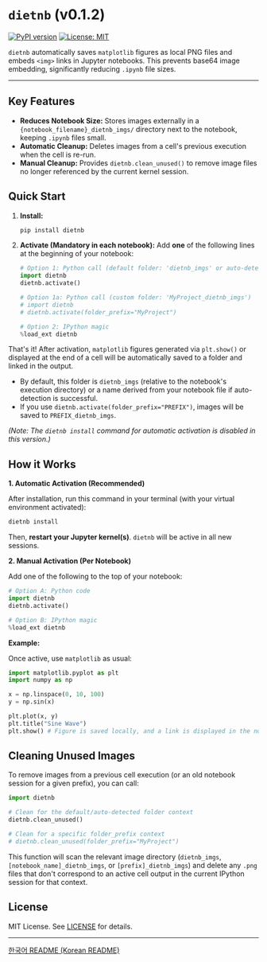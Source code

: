 # `dietnb` (v0.1.2)

[![PyPI version](https://badge.fury.io/py/dietnb.svg)](https://badge.fury.io/py/dietnb)
[![License: MIT](https://img.shields.io/badge/License-MIT-yellow.svg)](https://opensource.org/licenses/MIT)

`dietnb` automatically saves `matplotlib` figures as local PNG files and embeds `<img>` links in Jupyter notebooks. This prevents base64 image embedding, significantly reducing `.ipynb` file sizes.

---

## Key Features

*   **Reduces Notebook Size:** Stores images externally in a `{notebook_filename}_dietnb_imgs/` directory next to the notebook, keeping `.ipynb` files small.
*   **Automatic Cleanup:** Deletes images from a cell's previous execution when the cell is re-run.
*   **Manual Cleanup:** Provides `dietnb.clean_unused()` to remove image files no longer referenced by the current kernel session.

## Quick Start

1.  **Install:**
    ```bash
    pip install dietnb
    ```
2.  **Activate (Mandatory in each notebook):**
    Add **one** of the following lines at the beginning of your notebook:

    ```python
    # Option 1: Python call (default folder: 'dietnb_imgs' or auto-detected)
    import dietnb
    dietnb.activate() 

    # Option 1a: Python call (custom folder: 'MyProject_dietnb_imgs')
    # import dietnb
    # dietnb.activate(folder_prefix="MyProject")
    ```
    ```python
    # Option 2: IPython magic
    %load_ext dietnb
    ```

That\'s it! After activation, `matplotlib` figures generated via `plt.show()` or displayed at the end of a cell will be automatically saved to a folder and linked in the output. 
- By default, this folder is `dietnb_imgs` (relative to the notebook\'s execution directory) or a name derived from your notebook file if auto-detection is successful.
- If you use `dietnb.activate(folder_prefix="PREFIX")`, images will be saved to `PREFIX_dietnb_imgs`.

*(Note: The `dietnb install` command for automatic activation is disabled in this version.)*

## How it Works

**1. Automatic Activation (Recommended)**

After installation, run this command in your terminal (with your virtual environment activated):

```bash
dietnb install
```
Then, **restart your Jupyter kernel(s)**. `dietnb` will be active in all new sessions.

**2. Manual Activation (Per Notebook)**

Add one of the following to the top of your notebook:

```python
# Option A: Python code
import dietnb
dietnb.activate()
```

```python
# Option B: IPython magic
%load_ext dietnb
```

**Example:**

Once active, use `matplotlib` as usual:

```python
import matplotlib.pyplot as plt
import numpy as np

x = np.linspace(0, 10, 100)
y = np.sin(x)

plt.plot(x, y)
plt.title("Sine Wave")
plt.show() # Figure is saved locally, and a link is displayed in the notebook.
```

## Cleaning Unused Images

To remove images from a previous cell execution (or an old notebook session for a given prefix), you can call:

```python
import dietnb

# Clean for the default/auto-detected folder context
dietnb.clean_unused()

# Clean for a specific folder_prefix context
# dietnb.clean_unused(folder_prefix="MyProject")
```

This function will scan the relevant image directory (`dietnb_imgs`, `[notebook_name]_dietnb_imgs`, or `[prefix]_dietnb_imgs`) and delete any `.png` files that don\'t correspond to an active cell output in the current IPython session for that context.

## License

MIT License. See [LICENSE](LICENSE) for details.

---
[한국어 README (Korean README)](README_ko.md) 